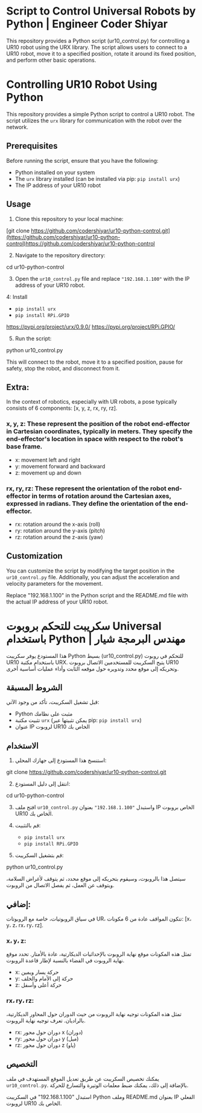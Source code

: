 # Script to Control Universal Robots by Python | Engineer Coder Shiyar
This repository provides a Python script (ur10_control.py) for controlling a UR10 robot using the URX library. The script allows users to connect to a UR10 robot, move it to a specified position, rotate it around its fixed position, and perform other basic operations.

# Controlling UR10 Robot Using Python

This repository provides a simple Python script to control a UR10 robot. The script utilizes the `urx` library for communication with the robot over the network.

## Prerequisites

Before running the script, ensure that you have the following:

- Python installed on your system
- The `urx` library installed (can be installed via pip: `pip install urx`)
- The IP address of your UR10 robot

## Usage

1. Clone this repository to your local machine:

[git clone https://github.com/codershiyar/ur10-python-control.git](https://github.com/codershiyar/ur10-python-control)https://github.com/codershiyar/ur10-python-control

2. Navigate to the repository directory:

cd ur10-python-control

3. Open the `ur10_control.py` file and replace `"192.168.1.100"` with the IP address of your UR10 robot.

4: Install 
- `pip install urx `
- `pip install RPi.GPIO`

https://pypi.org/project/urx/0.9.0/
https://pypi.org/project/RPi.GPIO/ 

5. Run the script:

python ur10_control.py

This will connect to the robot, move it to a specified position, pause for safety, stop the robot, and disconnect from it.

## Extra:
In the context of robotics, especially with UR robots, a pose typically consists of 6 components: [x, y, z, rx, ry, rz].

### x, y, z: These represent the position of the robot end-effector in Cartesian coordinates, typically in meters. They specify the end-effector's location in space with respect to the robot's base frame.

- x: movement left and right
- y: movement forward and backward
- z: movement up and down
### rx, ry, rz: These represent the orientation of the robot end-effector in terms of rotation around the Cartesian axes, expressed in radians. They define the orientation of the end-effector.
- rx: rotation around the x-axis (roll)
- ry: rotation around the y-axis (pitch)
- rz: rotation around the z-axis (yaw)

## Customization

You can customize the script by modifying the target position in the `ur10_control.py` file. Additionally, you can adjust the acceleration and velocity parameters for the movement.

Replace "192.168.1.100" in the Python script and the README.md file with the actual IP address of your UR10 robot.

# سكريبت للتحكم بروبوت Universal باستخدام Python | مهندس البرمجة شيار

هذا المستودع يوفر سكريبت Python بسيط (ur10_control.py) للتحكم في روبوت UR10 باستخدام مكتبة URX. يتيح السكريبت للمستخدمين الاتصال بروبوت UR10 وتحريكه إلى موقع محدد وتدويره حول موقعه الثابت وأداء عمليات أساسية أخرى.

## الشروط المسبقة

قبل تشغيل السكريبت، تأكد من وجود الآتي:

- Python مثبت على نظامك
- تثبيت مكتبة `urx` (يمكن تثبيتها عبر pip: `pip install urx`)
- عنوان IP لروبوت UR10 الخاص بك

## الاستخدام

1. استنسخ هذا المستودع إلى جهازك المحلي:

git clone https://github.com/codershiyar/ur10-python-control.git


2. انتقل إلى دليل المستودع:

cd ur10-python-control


3. افتح ملف `ur10_control.py` واستبدل `"192.168.1.100"` بعنوان IP الخاص بروبوت UR10 الخاص بك.

4. قم بالتثبيت:
   - `pip install urx`
   - `pip install RPi.GPIO`

5. قم بتشغيل السكريبت:

python ur10_control.py


سيتصل هذا بالروبوت، وسيقوم بتحريكه إلى موقع محدد، ثم يتوقف لأغراض السلامة، ويتوقف عن العمل، ثم يفصل الاتصال من الروبوت.

## إضافي:

في سياق الروبوتيات، خاصة مع الروبوتات UR، تتكون المواقف عادة من 6 مكونات: [x، y، z، rx، ry، rz].

### x، y، z:
تمثل هذه المكونات موقع نهاية الروبوت بالإحداثيات الديكارتية، عادة بالأمتار. تحدد موقع نهاية الروبوت في الفضاء بالنسبة لإطار قاعدة الروبوت.

- x: حركة يسار ويمين
- y: حركة إلى الأمام والخلف
- z: حركة أعلى وأسفل

### rx، ry، rz:
تمثل هذه المكونات توجيه نهاية الروبوت من حيث الدوران حول المحاور الديكارتية، بالراديان. تعرف توجيه نهاية الروبوت.

- rx: دوران حول محور x (دوران)
- ry: دوران حول محور y (ميل)
- rz: دوران حول محور z (ياو)

## التخصيص

يمكنك تخصيص السكريبت عن طريق تعديل الموقع المستهدف في ملف `ur10_control.py`. بالإضافة إلى ذلك، يمكنك ضبط معلمات الوتيرة والتسارع للحركة.

استبدل "192.168.1.100" في السكريبت Python وملف README.md بعنوان IP الفعلي لروبوت UR10 الخاص بك.
